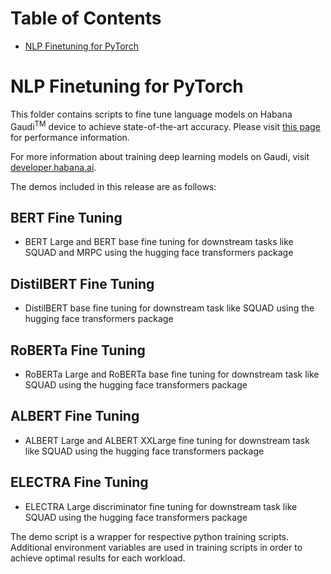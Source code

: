 # Table of Contents
- [NLP Finetuning for PyTorch](#NLP-for-pytorch)

# NLP Finetuning for PyTorch

This folder contains scripts to fine tune language models on Habana Gaudi<sup>TM</sup> device to achieve state-of-the-art accuracy. Please visit [this page](https://developer.habana.ai/resources/habana-training-models/#performance) for performance information.

For more information about training deep learning models on Gaudi, visit [developer.habana.ai](https://developer.habana.ai/resources/).

The demos included in this release are as follows:

## BERT Fine Tuning
- BERT Large and BERT base fine tuning for downstream tasks like SQUAD and MRPC using the hugging face transformers package

## DistilBERT Fine Tuning
- DistilBERT base fine tuning for downstream task like SQUAD using the hugging face transformers package

## RoBERTa Fine Tuning
- RoBERTa Large and RoBERTa base fine tuning for downstream task like SQUAD using the hugging face transformers package

## ALBERT Fine Tuning
- ALBERT Large and ALBERT XXLarge fine tuning for downstream task like SQUAD using the hugging face transformers package

## ELECTRA Fine Tuning
- ELECTRA Large discriminator fine tuning for downstream task like SQUAD using the hugging face transformers package

The demo script is a wrapper for respective python training scripts. Additional environment variables are used in training scripts in order to achieve optimal results for each workload.

